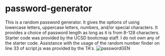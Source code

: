 # password-generator
This is a random password generator. It gives the options of using lowercase letters, uppercase letters, numbers, and/or special characters. It provides a choice of password length as long as it is from 8-128 characters.
Starter code was provided by the UCSD bootcmap staff. I do not own any of the starter code.
Assistance with the usage of the random number finder on line 33 of script.js was provided by the TA's.
![passwordGEN](https://github.com/james661/password-generator/assets/131474339/e38c540b-c375-468c-8c15-2646385ac6bc)

